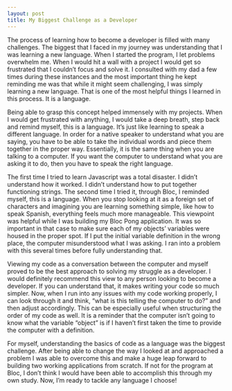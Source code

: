 ```yaml
---
layout: post
title: My Biggest Challenge as a Developer
---
```

The process of learning how to become a developer is filled with many challenges. The biggest that I faced in my journey was understanding that I was learning a new language. When I started the program, I let problems overwhelm me. When I would hit a wall with a project I would get so frustrated that I couldn’t focus and solve it. I consulted with my dad a few times during these instances and the most important thing he kept reminding me was that while it might seem challenging, I was simply learning a new language. That is one of the most helpful things I learned in this process. It is a language.

Being able to grasp this concept helped immensely with my projects. When I would get frustrated with anything, I would take a deep breath, step back and remind myself, this is a language. It’s just like learning to speak a different language. In order for a native speaker to understand what you are saying, you have to be able to take the individual words and piece them together in the proper way. Essentially, it is the same thing when you are talking to a computer. If you want the computer to understand what you are asking it to do, then you have to speak the right language.

The first time I tried to learn Javascript was a total disaster. I didn’t understand how it worked. I didn’t understand how to put together functioning strings. The second time I tried it, through Bloc, I reminded myself, this is a language. When you stop looking at it as a foreign set of characters and imagining you are learning something simple, like how to speak Spanish, everything feels much more manageable. This viewpoint was helpful while I was building my Bloc Pong application. It was so important in that case to make sure each of my objects’ variables were housed in the proper spot. If I put the initial variable definition in the wrong place, the computer misunderstood what I was asking. I ran into a problem with this several times before fully understanding that.

Viewing my code as a conversation between the computer and myself proved to be the best approach to solving my struggle as a developer. I would definitely recommend this view to any person looking to become a developer. If you can understand that, it makes writing your code so much simpler. Now, when I run into any issues with my code working properly, I can look through it and think, “what is this telling the computer to do?” and then adjust accordingly. This can be especially useful when structuring the order of my code as well. It is a reminder that the computer isn’t going to know what the variable “object” is if I haven’t first taken the time to provide the computer with a definition.

For myself, understanding the basics of code as a language was the biggest challenge. After being able to change the way I looked at and approached a problem I was able to overcome this and make a huge leap forward to building two working applications from scratch. If not for the program at Bloc, I don’t think I would have been able to accomplish this through my own study. Now, I’m ready to tackle any language I choose!
